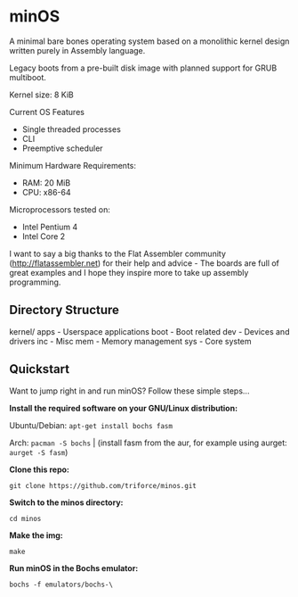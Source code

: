 minOS
=====

A minimal bare bones operating system based on a monolithic kernel design written purely in Assembly language.

Legacy boots from a pre-built disk image with planned support for GRUB multiboot.

Kernel size: 8 KiB

Current OS Features
* Single threaded processes
* CLI
* Preemptive scheduler

Minimum Hardware Requirements:

* RAM: 20 MiB
* CPU: x86-64

Microprocessors tested on:

* Intel Pentium 4
* Intel Core 2

I want to say a big thanks to the Flat Assembler community (http://flatassembler.net) for their help and advice - The boards are full of great examples and I hope they inspire more to take up assembly programming.

Directory Structure
-------------------
kernel/
apps - Userspace applications
boot - Boot related
dev  - Devices and drivers
inc  - Misc
mem  - Memory management
sys  - Core system

Quickstart
----------
<p>Want to jump right in and run minOS? Follow these simple steps...</p>

<p><strong>Install the required software on your GNU/Linux distribution:</strong></p>
<p>Ubuntu/Debian: <code>apt-get install bochs fasm</code></p>
<p>Arch: <code>pacman -S bochs</code> | (install fasm from the aur, for example using aurget: <code>aurget -S fasm</code>)</p>

<p><strong>Clone this repo:</strong></p>
<code>git clone https://github.com/triforce/minos.git</code>

<p><strong>Switch to the minos directory:</strong></p>
<code>cd minos</code>

<p><strong>Make the img:</strong></p>
<code>make</code>

<p><strong>Run minOS in the Bochs emulator:</strong></p>
<code>bochs -f emulators/bochs-\<ubuntu|arch\></code>
